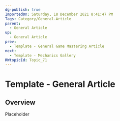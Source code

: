 ```yaml
---
dg-publish: true
ImportedOn: Saturday, 18 December 2021 8:41:47 PM
Tags: Category/General-Article
parent:
  - General Article
up:
  - General Article
prev:
  - Template - General Game Mastering Article
next:
  - Template - Mechanics Gallery
RWtopicId: Topic_71
---
```

# Template - General Article
## Overview
Placeholder

